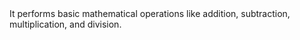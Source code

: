 <html>
<head></head>
It performs basic mathematical operations like addition, subtraction, multiplication, and division.
</html>
